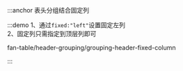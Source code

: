 :::anchor 表头分组结合固定列

:::demo 1、通过`fixed:"left"`设置固定左列<br>2、固定列只需指定到顶层列即可

fan-table/header-grouping/grouping-header-fixed-column

:::
